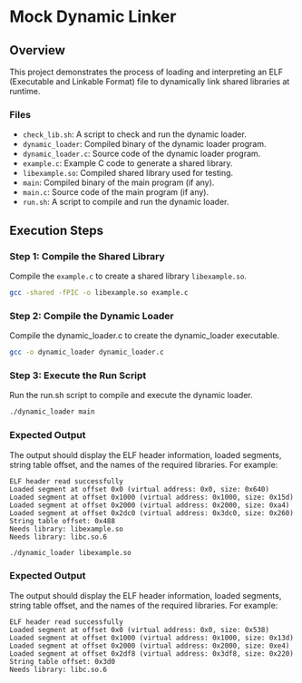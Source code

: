 # Mock Dynamic Linker

## Overview

This project demonstrates the process of loading and interpreting an ELF (Executable and Linkable Format) file to dynamically link shared libraries at runtime.

### Files

- `check_lib.sh`: A script to check and run the dynamic loader.
- `dynamic_loader`: Compiled binary of the dynamic loader program.
- `dynamic_loader.c`: Source code of the dynamic loader program.
- `example.c`: Example C code to generate a shared library.
- `libexample.so`: Compiled shared library used for testing.
- `main`: Compiled binary of the main program (if any).
- `main.c`: Source code of the main program (if any).
- `run.sh`: A script to compile and run the dynamic loader.

## Execution Steps

### Step 1: Compile the Shared Library

Compile the `example.c` to create a shared library `libexample.so`.

```sh
gcc -shared -fPIC -o libexample.so example.c
```

### Step 2: Compile the Dynamic Loader
Compile the dynamic_loader.c to create the dynamic_loader executable.

```sh
gcc -o dynamic_loader dynamic_loader.c
```

### Step 3: Execute the Run Script
Run the run.sh script to compile and execute the dynamic loader.

```sh
./dynamic_loader main
```
### Expected Output
The output should display the ELF header information, loaded segments, string table offset, and the names of the required libraries. For example:

```
ELF header read successfully
Loaded segment at offset 0x0 (virtual address: 0x0, size: 0x640)
Loaded segment at offset 0x1000 (virtual address: 0x1000, size: 0x15d)
Loaded segment at offset 0x2000 (virtual address: 0x2000, size: 0xa4)
Loaded segment at offset 0x2dc0 (virtual address: 0x3dc0, size: 0x260)
String table offset: 0x488
Needs library: libexample.so
Needs library: libc.so.6
```

```sh
./dynamic_loader libexample.so
```
### Expected Output
The output should display the ELF header information, loaded segments, string table offset, and the names of the required libraries. For example:

```
ELF header read successfully
Loaded segment at offset 0x0 (virtual address: 0x0, size: 0x538)
Loaded segment at offset 0x1000 (virtual address: 0x1000, size: 0x13d)
Loaded segment at offset 0x2000 (virtual address: 0x2000, size: 0xe4)
Loaded segment at offset 0x2df8 (virtual address: 0x3df8, size: 0x220)
String table offset: 0x3d0
Needs library: libc.so.6
```
